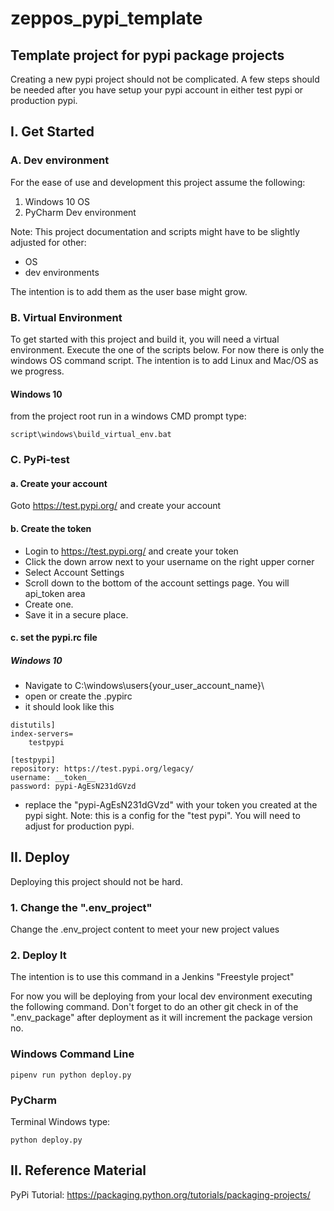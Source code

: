 # zeppos_pypi_template

## Template project for pypi package projects
Creating a new pypi project should not be complicated. A few steps should be needed after you have 
setup your pypi account in either test pypi or production pypi.

## I. Get Started
### A. Dev environment
For the ease of use and development this project assume the following:
1. Windows 10 OS
2. PyCharm Dev environment

Note: This project documentation and scripts might have to be slightly adjusted for other:
 - OS  
 - dev environments
      
The intention is to add them as the user base might grow.

### B. Virtual Environment
To get started with this project and build it, you will need a virtual environment.
Execute the one of the scripts below. For now there is only the windows OS command script.
The intention is to add Linux and Mac/OS as we progress.

#### Windows 10
from the project root run in a windows CMD prompt type:
```
script\windows\build_virtual_env.bat
```

### C. PyPi-test
#### a. Create your account
Goto https://test.pypi.org/ and create your account

#### b. Create the token
- Login to https://test.pypi.org/ and create your token
- Click the down arrow next to your username on the right upper corner
- Select Account Settings
- Scroll down to the bottom of the account settings page. You will api_token area
- Create one.
- Save it in a secure place.

#### c. set the pypi.rc file
 
##### Windows 10
- Navigate to C:\windows\users\{your_user_account_name}\
- open or create the .pypirc
- it should look like this
```
distutils]
index-servers=
    testpypi

[testpypi]
repository: https://test.pypi.org/legacy/
username: __token__
password: pypi-AgEsN231dGVzd
```
- replace the "pypi-AgEsN231dGVzd" with your token you created at the pypi sight.
Note: this is a config for the "test pypi". You will need to adjust for production pypi.

## II. Deploy 
Deploying this project should not be hard. 


### 1. Change the ".env_project"
Change the .env_project content to meet your new project values

### 2. Deploy It
The intention is to use this command in a Jenkins "Freestyle project"

For now you will be deploying from your local dev environment executing the following command. 
Don't forget to do an other git check in of the ".env_package" after deployment as it will increment
the package version no.

### Windows Command Line
```
pipenv run python deploy.py
```

### PyCharm
Terminal Windows type:
```
python deploy.py
```

## II. Reference Material
PyPi Tutorial: https://packaging.python.org/tutorials/packaging-projects/